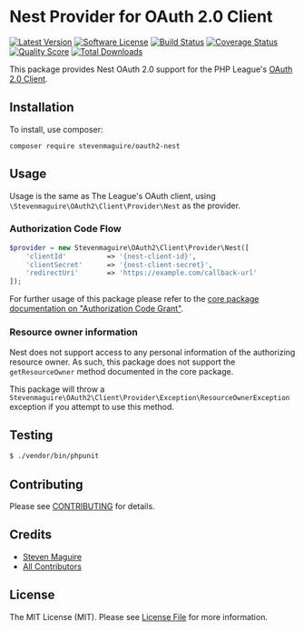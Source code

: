 # Nest Provider for OAuth 2.0 Client

[![Latest Version](https://img.shields.io/github/release/stevenmaguire/oauth2-nest.svg?style=flat-square)](https://github.com/stevenmaguire/oauth2-nest/releases)
[![Software License](https://img.shields.io/badge/license-MIT-brightgreen.svg?style=flat-square)](LICENSE.md)
[![Build Status](https://img.shields.io/travis/stevenmaguire/oauth2-nest/master.svg?style=flat-square)](https://travis-ci.org/stevenmaguire/oauth2-nest)
[![Coverage Status](https://img.shields.io/scrutinizer/coverage/g/stevenmaguire/oauth2-nest.svg?style=flat-square)](https://scrutinizer-ci.com/g/stevenmaguire/oauth2-nest/code-structure)
[![Quality Score](https://img.shields.io/scrutinizer/g/stevenmaguire/oauth2-nest.svg?style=flat-square)](https://scrutinizer-ci.com/g/stevenmaguire/oauth2-nest)
[![Total Downloads](https://img.shields.io/packagist/dt/stevenmaguire/oauth2-nest.svg?style=flat-square)](https://packagist.org/packages/stevenmaguire/oauth2-nest)

This package provides Nest OAuth 2.0 support for the PHP League's [OAuth 2.0 Client](https://github.com/thephpleague/oauth2-client).

## Installation

To install, use composer:

```
composer require stevenmaguire/oauth2-nest
```

## Usage

Usage is the same as The League's OAuth client, using `\Stevenmaguire\OAuth2\Client\Provider\Nest` as the provider.

### Authorization Code Flow

```php
$provider = new Stevenmaguire\OAuth2\Client\Provider\Nest([
    'clientId'          => '{nest-client-id}',
    'clientSecret'      => '{nest-client-secret}',
    'redirectUri'       => 'https://example.com/callback-url'
]);
```
For further usage of this package please refer to the [core package documentation on "Authorization Code Grant"](https://github.com/thephpleague/oauth2-client#usage).

### Resource owner information

Nest does not support access to any personal information of the authorizing resource owner. As such, this package does not support the `getResourceOwner` method documented in the core package.

This package will throw a `Stevenmaguire\OAuth2\Client\Provider\Exception\ResourceOwnerException` exception if you attempt to use this method.

## Testing

``` bash
$ ./vendor/bin/phpunit
```

## Contributing

Please see [CONTRIBUTING](https://github.com/stevenmaguire/oauth2-nest/blob/master/CONTRIBUTING.md) for details.


## Credits

- [Steven Maguire](https://github.com/stevenmaguire)
- [All Contributors](https://github.com/stevenmaguire/oauth2-nest/contributors)


## License

The MIT License (MIT). Please see [License File](https://github.com/stevenmaguire/oauth2-nest/blob/master/LICENSE) for more information.
